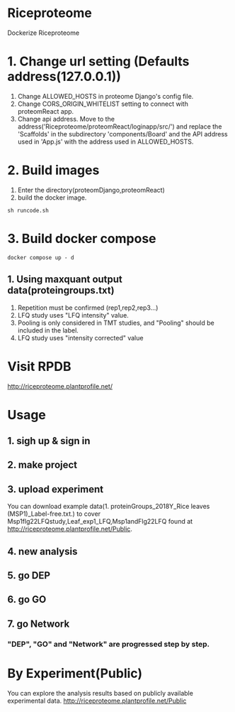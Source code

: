 # Riceproteome
Dockerize Riceproteome

# 1. Change url setting (Defaults address(127.0.0.1))
1. Change ALLOWED_HOSTS in proteome Django's config file. 
3. Change CORS_ORIGIN_WHITELIST setting to connect with proteomReact app.
4. Change api address.
Move to the address('Riceproteome/proteomReact/loginapp/src/') and replace the 'Scaffolds' in the subdirectory 'components/Board' and the API address used in 'App.js' with the address used in ALLOWED_HOSTS.

# 2. Build images
1. Enter the directory(proteomDjango,proteomReact)
2. build the docker image.

```sh runcode.sh```

# 3. Build docker compose
```docker compose up - d```

## 1. Using maxquant output data(proteingroups.txt)
1. Repetition must be confirmed (rep1,rep2,rep3...)
2. LFQ study uses "LFQ intensity" value.
3. Pooling is only considered in TMT studies, and "Pooling" should be included in the label.
4. LFQ study uses "intensity corrected" value

# Visit RPDB
http://riceproteome.plantprofile.net/
# Usage
## 1. sigh up & sign in
## 2. make project
## 3. upload experiment
You can download example data(1. proteinGroups_2018Y_Rice leaves (MSP1)_Label-free.txt.) to cover Msp1flg22LFQstudy,Leaf_exp1_LFQ,Msp1andFlg22LFQ found at http://riceproteome.plantprofile.net/Public.

## 4. new analysis

## 5. go DEP

## 6. go GO

## 7. go Network

### "DEP", "GO" and "Network" are progressed step by step.

# By Experiment(Public)
You can explore the analysis results based on publicly available experimental data. http://riceproteome.plantprofile.net/Public

